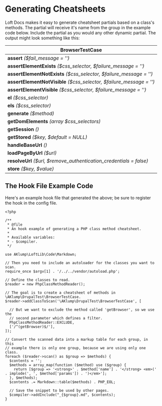 # Generating Cheatsheets

Loft Docs makes it easy to generate cheatsheet partials based on a class's methods.  The partial will receive it's name from the group in the example code below.  Include the partial as you would any other dynamic partial.  The output might look something like this:

| BrowserTestCase |
|---|
| <strong>assert</strong> <em>($fail_message = '')</em> |
| <strong>assertElementExists</strong> <em>($css_selector, $failure_message = '')</em> |
| <strong>assertElementNotExists</strong> <em>($css_selector, $failure_message = '')</em> |
| <strong>assertElementNotVisible</strong> <em>($css_selector, $failure_message = '')</em> |
| <strong>assertElementVisible</strong> <em>($css_selector, $failure_message = '')</em> |
| <strong>el</strong> <em>($css_selector)</em> |
| <strong>els</strong> <em>($css_selector)</em> |
| <strong>generate</strong> <em>($method)</em> |
| <strong>getDomElements</strong> <em>(array $css_selectors)</em> |
| <strong>getSession</strong> <em>()</em> |
| <strong>getStored</strong> <em>($key, $default = NULL)</em> |
| <strong>handleBaseUrl</strong> <em>()</em> |
| <strong>loadPageByUrl</strong> <em>($url)</em> |
| <strong>resolveUrl</strong> <em>($url, $remove_authentication_credentials = false)</em> |
| <strong>store</strong> <em>($key, $value)</em> |


## The Hook File Example Code
  
  Here's an example hook file that generated the above; be sure to register the hook in the config file.

    <?php
    
    /**
     * @file
     * An hook example of generating a PHP class method cheatsheet.
     *
     * Available variables:
     * - $compiler.
     */
    
    use AKlump\LoftLib\Code\Markdown;
    
    // Then you need to include an autoloader for the classes you want to scan.
    require_once $argv[1] . '/../../vendor/autoload.php';
    
    // Define the classes to read.
    $reader = new PhpClassMethodReader();
    
    // The goal is to create a cheatsheet of methods in \AKlump\DrupalTest\BrowserTestCase.
    $reader->addClassToScan('\AKlump\DrupalTest\BrowserTestCase', [
    
      // But we want to exclude the method called 'getBrowser', so we use the
      // second parameter which defines a filter.
      PhpClassMethodReader::EXCLUDE,
      ['/^(getBrowser)$/'],
    ]);
    
    // Convert the scanned data into a markup table for each group, in this
    // example there is only one group, because we are using only one class.
    foreach ($reader->scan() as $group => $methods) {
      $contents = '';
      $methods = array_map(function ($method) use ($group) {
        return [$group => '<strong>' . $method['name'] . '</strong> <em>(' . implode(', ', $method['params']) . ')</em>'];
      }, $methods);
      $contents .= Markdown::table($methods) . PHP_EOL;
    
      // Save the snippet to be used by other pages.
      $compiler->addInclude("_{$group}.md", $contents);
    }



